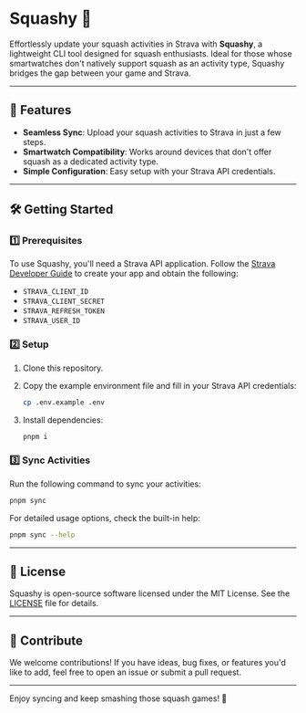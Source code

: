 # Squashy 🎾

Effortlessly update your squash activities in Strava with **Squashy**, a lightweight CLI tool
designed for squash enthusiasts. Ideal for those whose smartwatches don't natively support squash as
an activity type, Squashy bridges the gap between your game and Strava.

---

## 🚀 Features

- **Seamless Sync**: Upload your squash activities to Strava in just a few steps.
- **Smartwatch Compatibility**: Works around devices that don't offer squash as a dedicated activity
  type.
- **Simple Configuration**: Easy setup with your Strava API credentials.

---

## 🛠️ Getting Started

### 1️⃣ Prerequisites

To use Squashy, you'll need a Strava API application. Follow the [Strava Developer
Guide](https://developers.strava.com/docs/getting-started/) to create your app and obtain the
following:

- `STRAVA_CLIENT_ID`
- `STRAVA_CLIENT_SECRET`
- `STRAVA_REFRESH_TOKEN`
- `STRAVA_USER_ID`

### 2️⃣ Setup

1. Clone this repository.
2. Copy the example environment file and fill in your Strava API credentials:

   ```bash
   cp .env.example .env
   ```

3. Install dependencies:

   ```bash
   pnpm i
   ```

### 3️⃣ Sync Activities

Run the following command to sync your activities:

```bash
pnpm sync
```

For detailed usage options, check the built-in help:

```bash
pnpm sync --help
```

---

## 📜 License

Squashy is open-source software licensed under the MIT License. See the [LICENSE](LICENSE) file for
details.

---

## 🌟 Contribute

We welcome contributions! If you have ideas, bug fixes, or features you'd like to add, feel free to
open an issue or submit a pull request.

---

Enjoy syncing and keep smashing those squash games! 🎾
